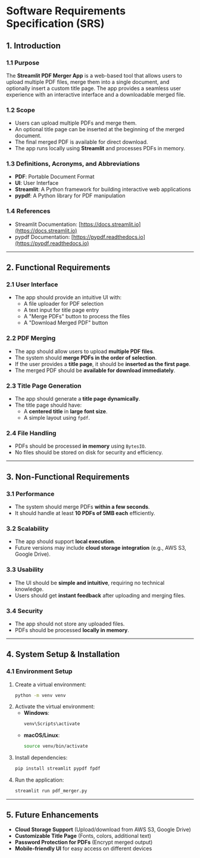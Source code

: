 # Software Requirements Specification (SRS)

## 1. Introduction
### 1.1 Purpose
The **Streamlit PDF Merger App** is a web-based tool that allows users to upload multiple PDF files, merge them into a single document, and optionally insert a custom title page. The app provides a seamless user experience with an interactive interface and a downloadable merged file.

### 1.2 Scope
- Users can upload multiple PDFs and merge them.
- An optional title page can be inserted at the beginning of the merged document.
- The final merged PDF is available for direct download.
- The app runs locally using **Streamlit** and processes PDFs in memory.

### 1.3 Definitions, Acronyms, and Abbreviations
- **PDF**: Portable Document Format
- **UI**: User Interface
- **Streamlit**: A Python framework for building interactive web applications
- **pypdf**: A Python library for PDF manipulation

### 1.4 References
- Streamlit Documentation: [https://docs.streamlit.io](https://docs.streamlit.io)
- pypdf Documentation: [https://pypdf.readthedocs.io](https://pypdf.readthedocs.io)

---
## 2. Functional Requirements
### 2.1 User Interface
- The app should provide an intuitive UI with:
  - A file uploader for PDF selection
  - A text input for title page entry
  - A "Merge PDFs" button to process the files
  - A "Download Merged PDF" button

### 2.2 PDF Merging
- The app should allow users to upload **multiple PDF files**.
- The system should **merge PDFs in the order of selection**.
- If the user provides a **title page**, it should be **inserted as the first page**.
- The merged PDF should be **available for download immediately**.

### 2.3 Title Page Generation
- The app should generate a **title page dynamically**.
- The title page should have:
  - A **centered title** in **large font size**.
  - A simple layout using `fpdf`.

### 2.4 File Handling
- PDFs should be processed **in memory** using `BytesIO`.
- No files should be stored on disk for security and efficiency.

---
## 3. Non-Functional Requirements
### 3.1 Performance
- The system should merge PDFs **within a few seconds**.
- It should handle at least **10 PDFs of 5MB each** efficiently.

### 3.2 Scalability
- The app should support **local execution**.
- Future versions may include **cloud storage integration** (e.g., AWS S3, Google Drive).

### 3.3 Usability
- The UI should be **simple and intuitive**, requiring no technical knowledge.
- Users should get **instant feedback** after uploading and merging files.

### 3.4 Security
- The app should not store any uploaded files.
- PDFs should be processed **locally in memory**.

---
## 4. System Setup & Installation
### 4.1 Environment Setup
1. Create a virtual environment:
   ```sh
   python -m venv venv
   ```
2. Activate the virtual environment:
   - **Windows**:
     ```sh
     venv\Scripts\activate
     ```
   - **macOS/Linux**:
     ```sh
     source venv/bin/activate
     ```
3. Install dependencies:
   ```sh
   pip install streamlit pypdf fpdf
   ```
4. Run the application:
   ```sh
   streamlit run pdf_merger.py
   ```

---
## 5. Future Enhancements
- **Cloud Storage Support** (Upload/download from AWS S3, Google Drive)
- **Customizable Title Page** (Fonts, colors, additional text)
- **Password Protection for PDFs** (Encrypt merged output)
- **Mobile-friendly UI** for easy access on different devices

